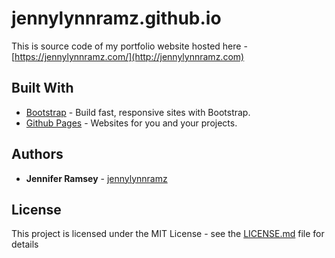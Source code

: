 # jennylynnramz.github.io

This is source code of my portfolio website hosted here - [https://jennylynnramz.com/](http://jennylynnramz.com)

## Built With

* [Bootstrap](https://getbootstrap.com/) - Build fast, responsive sites with Bootstrap. 
* [Github Pages](https://pages.github.com/) - Websites for you and your projects.


## Authors

* **Jennifer Ramsey** - [jennylynnramz](https://github.com/jennylynnramz)


## License

This project is licensed under the MIT License - see the [LICENSE.md](LICENSE.md) file for details
